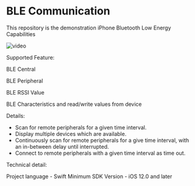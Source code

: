 # BLE Communication

This repository is the demonstration iPhone Bluetooth Low Energy Capabilities

![video](/Media/BLE-Sample-App.gif)


Supported Feature:

BLE Central

BLE Peripheral

BLE RSSI Value

BLE Characteristics and read/write values from device

Details: 

- Scan for remote peripherals for a given time interval.
- Display multiple devices which are available.
- Continuously scan for remote peripherals for a give time interval, with an in-between delay until interrupted.
- Connect to remote peripherals with a given time interval as time out.

Technical detail:

Project language - Swift
Minimum SDK Version - iOS 12.0 and later








